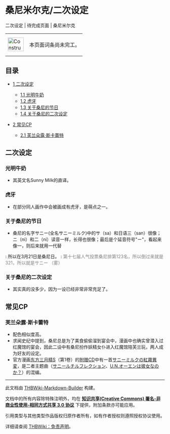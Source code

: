 # 桑尼米尔克/二次设定

<!-- source html: G:\repos\THBWiki-Markdown-Builder\THBWikiMarkdown\Temp\main\3\38\ns0%3A%E6%A1%91%E5%B0%BC%E7%B1%B3%E5%B0%94%E5%85%8B%2F%E4%BA%8C%E6%AC%A1%E8%AE%BE%E5%AE%9A.html -->

二次设定 | 待完成页面 | 桑尼米尔克

<center>

<table>
<tbody><tr>
<td class="mbox-image"><div style="width: 52px;">
  <a href="./文件-ConstructionClock.png.md" class="image"><img alt="ConstructionClock.png" src="https://upload.thwiki.cc/thumb/f/f1/ConstructionClock.png/50px-ConstructionClock.png" decoding="async" loading="lazy" width="50" height="43" srcset="https://upload.thwiki.cc/thumb/f/f1/ConstructionClock.png/75px-ConstructionClock.png 1.5x, https://upload.thwiki.cc/thumb/f/f1/ConstructionClock.png/100px-ConstructionClock.png 2x" data-file-width="689" data-file-height="587"></a></div></td>
<td class="mbox-text" style=""><br>本页面词条尚未完工。<br><br></td>
</tr>
</tbody></table>


</center>

## 目录

- [1 二次设定](#二次设定)

  - [1.1 光明牛奶](#光明牛奶)
  - [1.2 虎牙](#虎牙)
  - [1.3 关于桑尼的节日](#关于桑尼的节日)
  - [1.4 关于桑尼的二次设定](#关于桑尼的二次设定)



- [2 常见CP](#常见CP)

  - [2.1 芙兰朵露·斯卡蕾特](#芙兰朵露·斯卡蕾特)








## 二次设定

### 光明牛奶
- 其英文名Sunny Milk的直译。


### 虎牙
- 在部分同人画作中会被画成有虎牙，是萌点之一。


### 关于桑尼的节日
- 桑尼的名字サニー(全名サニーミルク)中的サ（sa）和日语三（san）很像；ニ（ni）和二（ni）读音一样，长得也很像；最后是个延音符号"ー"，看起来像一，则后来就用一代替

: 所以在3月21日是桑尼日。
: <font color="#808080">第十七届人气投票桑尼排第123名，所以倒过来就是321，所以就是サニー （雾）</font>


### 关于桑尼的二次设定
- 其实真的没多少，因为一设已经非常非常充足了。


## 常见CP

### 芙兰朵露·斯卡蕾特
- 配色相似度高。
- 求闻史纪中提到，桑尼总是为了美食偷偷溜到宴会中，漫画中也确实曾潜入过红魔馆的宴会，因此二设中有桑尼扮作妖精女仆进入红魔馆陪芙兰玩，两人成为好友的设定。
- 官方漫画[东方三月精S](./东方三月精S.md)（第1卷）的[附赠CD](./东方三月精_～_Strange_and_Bright_Nature_Deity.-附属CD1.md)中有一首[サニーミルクの紅霧異変](./サニーミルクの紅霧異変.md)，是二者主题曲（[サニールチルフレクション](./サニールチルフレクション.md)、[U.N.オーエンは彼女なのか？](./U.N.オーエンは彼女なのか？.md)）的混编。





---

此文档由 [THBWiki-Markdown-Builder](https://github.com/Delsin-Yu/THBWiki-Markdown-Builder) 构建。

文档中的所有内容除特殊注明外，均在 [**知识共享(Creative Commons) 署名-非商业性使用-相同方式共享 3.0 协议**](https://creativecommons.org/licenses/by-sa/3.0/deed.zh-hans) 下提供，附加条款亦可能应用。

引用类型与其他类型作品版权归原作者所有，如有作者授权则遵照授权协议使用。

详细请查阅 [THBWiki：免责声明](https://thbwiki.cc/THBWiki:%E5%85%8D%E8%B4%A3%E5%A3%B0%E6%98%8E)。

